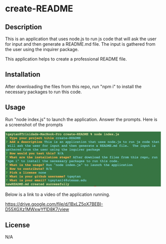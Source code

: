 # create-README

## Description 

This is an application that uses node.js to run js code that will ask the user for input and then generate a README.md file.  The input is gathered from the user using the inquirer package.

This application helps to create a professional README file.  

## Installation

After downloading the files from this repo, run "npm i" to install the necessary packages to run this code.

## Usage

Run "node index.js" to launch the application.  Answer the prompts.  Here is a screenshot of the prompts

![screenshot of how to run the application and the prompts that will be shown](./images/appScreenshot.png)

Below is a link to a video of the application running.

https://drive.google.com/file/d/1BxLZ5oX7BEBI-D55XGXz1MWxwYf1D8K7/view

## License

N/A